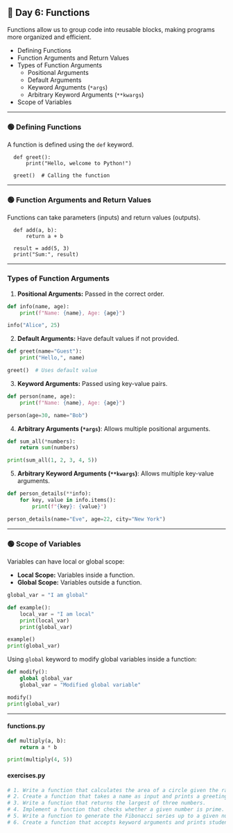 ## 🔵 Day 6: Functions
Functions allow us to group code into reusable blocks, making programs more organized and efficient.
- Defining Functions
- Function Arguments and Return Values
- Types of Function Arguments
  - Positional Arguments
  - Default Arguments
  - Keyword Arguments (`*args`)
  - Arbitrary Keyword Arguments (`**kwargs`)
- Scope of Variables
***
### 🟢 Defining Functions
A function is defined using the `def` keyword.

      def greet():
          print("Hello, welcome to Python!")
      
      greet()  # Calling the function
***
### 🟢 Function Arguments and Return Values
Functions can take parameters (inputs) and return values (outputs).

      def add(a, b):
          return a + b
      
      result = add(5, 3)
      print("Sum:", result)
***
### Types of Function Arguments

1. **Positional Arguments:** Passed in the correct order.

```python
def info(name, age):
    print(f"Name: {name}, Age: {age}")

info("Alice", 25)
```

2. **Default Arguments:** Have default values if not provided.

```python
def greet(name="Guest"):
    print("Hello,", name)

greet()  # Uses default value
```

3. **Keyword Arguments:** Passed using key-value pairs.

```python
def person(name, age):
    print(f"Name: {name}, Age: {age}")

person(age=30, name="Bob")
```

4. **Arbitrary Arguments (`*args`)**: Allows multiple positional arguments.

```python
def sum_all(*numbers):
    return sum(numbers)

print(sum_all(1, 2, 3, 4, 5))
```

5. **Arbitrary Keyword Arguments (`**kwargs`)**: Allows multiple key-value arguments.

```python
def person_details(**info):
    for key, value in info.items():
        print(f"{key}: {value}")

person_details(name="Eve", age=22, city="New York")
```
***
### 🟢 Scope of Variables
Variables can have local or global scope:

- **Local Scope:** Variables inside a function.
- **Global Scope:** Variables outside a function.

```python
global_var = "I am global"

def example():
    local_var = "I am local"
    print(local_var)
    print(global_var)

example()
print(global_var)
```

Using `global` keyword to modify global variables inside a function:

```python
def modify():
    global global_var
    global_var = "Modified global variable"

modify()
print(global_var)
```

---

#### functions.py
```python
def multiply(a, b):
    return a * b

print(multiply(4, 5))
```

#### exercises.py
```python
# 1. Write a function that calculates the area of a circle given the radius.
# 2. Create a function that takes a name as input and prints a greeting.
# 3. Write a function that returns the largest of three numbers.
# 4. Implement a function that checks whether a given number is prime.
# 5. Write a function to generate the Fibonacci series up to a given number.
# 6. Create a function that accepts keyword arguments and prints student details.
```
